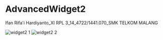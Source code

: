 # AdvancedWidget2
Ifan Rifa'i Hardiyanto_XI RPL 3_14_4722/1441.070_SMK TELKOM MALANG

![widget2 1](https://cloud.githubusercontent.com/assets/22077698/18815756/9cfe7aac-8363-11e6-9529-7c0ea1050d75.jpg)
![widget2 2](https://cloud.githubusercontent.com/assets/22077698/18815757/9d39210c-8363-11e6-8d11-f10138be5924.jpg)

